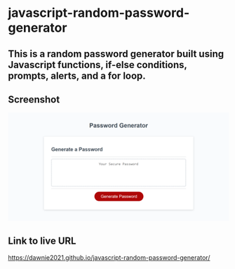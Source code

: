 # javascript-random-password-generator

## This is a random password generator built using Javascript functions, if-else conditions, prompts, alerts, and a for loop. 

## Screenshot
![Alt text](assets/images/screenshot.png)
 




## Link to live URL
https://dawnie2021.github.io/javascript-random-password-generator/
